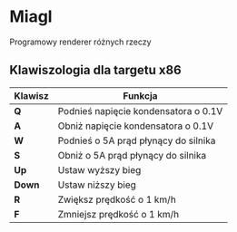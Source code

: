 # Miagl

Programowy renderer różnych rzeczy

## Klawiszologia dla targetu x86

| Klawisz | Funkcja                                |
| ------- | -------------------------------------- |
|  **Q**  | Podnieś napięcie kondensatora o 0.1V   |
|  **A**  | Obniż napięcie kondensatora o 0.1V     |
|  **W**  | Podnieś o 5A prąd płynący do silnika   |
|  **S**  | Obniż o 5A prąd płynący do silnika     |
| **Up**  | Ustaw wyższy bieg                      |
|**Down** | Ustaw niższy bieg                      |
|  **R**  | Zwiększ prędkość o 1 km/h              |
|  **F**  | Zmniejsz prędkość o 1 km/h             |

